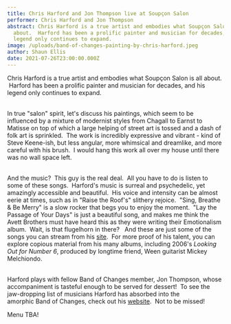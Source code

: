 ```yaml
---
title: Chris Harford and Jon Thompson live at Soupçon Salon
performer: Chris Harford and Jon Thompson
abstract: Chris Harford is a true artist and embodies what Soupçon Salon is all
  about.  Harford has been a prolific painter and musician for decades, and his
  legend only continues to expand.
image: /uploads/band-of-changes-painting-by-chris-harford.jpeg
author: Shaun Ellis
date: 2021-07-26T23:00:00.000Z
---
```

Chris Harford is a true artist and embodies what Soupçon Salon is all about.  Harford has been a prolific painter and musician for decades, and his legend only continues to expand.

\
In true "salon" spirit, let's discuss his paintings, which seem to be influenced by a mixture of modernist styles from Chagall to Earnst to Matisse on top of which a large helping of street art is tossed and a dash of folk art is sprinkled.  The work is incredibly expressive and vibrant - kind of Steve Keene-ish, but less angular, more whimsical and dreamlike, and more careful with his brush.  I would hang this work all over my house until there was no wall space left.  

\
And the music?  This guy is the real deal.  All you have to do is listen to some of these songs.  Harford's music is surreal and psychedelic, yet amazingly accessible and beautiful.  His voice and intensity can be almost eerie at times, such as in "Raise the Roof's" slithery rejoice.  "Sing, Breathe & Be Merry" is a slow rocker that begs you to enjoy the moment.  "Lay the Passage of Your Days" is just a beautiful song, and makes me think the Avett Brothers must have heard this as they were writing their Emotionalism album.  Wait, is that flugelhorn in there?   And these are just some of the songs you can stream from his [site](http://www.chrisharford.com/).  For more proof of his talent, you can explore copious material from his many albums, including 2006's *Looking Out for Number 6*, produced by longtime friend, Ween guitarist Mickey Melchiondo.  

\
Harford plays with fellow Band of Changes member, Jon Thompson, whose accompaniment is tasteful enough to be served for dessert!  To see the jaw-dropping list of musicians Harford has absorbed into the amorphic Band of Changes, check out his [website](http://www.chrisharford.com/).  Not to be missed!

Menu TBA!